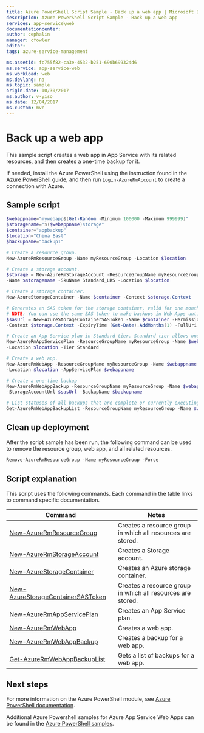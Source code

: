 ```yaml
---
title: Azure PowerShell Script Sample - Back up a web app | Microsoft Docs
description: Azure PowerShell Script Sample - Back up a web app
services: app-service\web
documentationcenter: 
author: cephalin
manager: cfowler
editor: 
tags: azure-service-management

ms.assetid: fc755f82-ca3e-4532-b251-690b699324d6
ms.service: app-service-web
ms.workload: web
ms.devlang: na
ms.topic: sample
origin.date: 10/30/2017
ms.author: v-yiso
ms.date: 12/04/2017
ms.custom: mvc
---
```


# Back up a web app

This sample script creates a web app in App Service with its related resources, and then creates a one-time backup for it. 

If needed, install the Azure PowerShell using the instruction found in the [Azure PowerShell guide](https://docs.microsoft.com/en-us/powershell/azure/overview), and then run `Login-AzureRmAccount` to create a connection with Azure. 

## Sample script

```powershell
$webappname="mywebapp$(Get-Random -Minimum 100000 -Maximum 999999)"
$storagename="$($webappname)storage"
$container="appbackup"
$location="China East"
$backupname="backup1"

# Create a resource group.
New-AzureRmResourceGroup -Name myResourceGroup -Location $location

# Create a storage account.
$storage = New-AzureRmStorageAccount -ResourceGroupName myResourceGroup `
-Name $storagename -SkuName Standard_LRS -Location $location

# Create a storage container.
New-AzureStorageContainer -Name $container -Context $storage.Context

# Generates an SAS token for the storage container, valid for one month.
# NOTE: You can use the same SAS token to make backups in Web Apps until -ExpiryTime
$sasUrl = New-AzureStorageContainerSASToken -Name $container -Permission rwdl `
-Context $storage.Context -ExpiryTime (Get-Date).AddMonths(1) -FullUri

# Create an App Service plan in Standard tier. Standard tier allows one backup per day.
New-AzureRmAppServicePlan -ResourceGroupName myResourceGroup -Name $webappname `
-Location $location -Tier Standard

# Create a web app.
New-AzureRmWebApp -ResourceGroupName myResourceGroup -Name $webappname `
-Location $location -AppServicePlan $webappname

# Create a one-time backup
New-AzureRmWebAppBackup -ResourceGroupName myResourceGroup -Name $webappname `
-StorageAccountUrl $sasUrl -BackupName $backupname

# List statuses of all backups that are complete or currently executing.
Get-AzureRmWebAppBackupList -ResourceGroupName myResourceGroup -Name $webappname
```


## Clean up deployment 

After the script sample has been run, the following command can be used to remove the resource group, web app, and all related resources.

```powershell
Remove-AzureRmResourceGroup -Name myResourceGroup -Force
```

## Script explanation

This script uses the following commands. Each command in the table links to command specific documentation.

| Command | Notes |
|---|---|
| [New-AzureRmResourceGroup](https://docs.microsoft.com/en-us/powershell/module/azurerm.resources/new-azurermresourcegroup) | Creates a resource group in which all resources are stored. |
| [New-AzureRmStorageAccount](https://docs.microsoft.com/en-us/powershell/module/azurerm.storage/new-azurermstorageaccount) | Creates a Storage account. |
| [New-AzureStorageContainer](https://docs.microsoft.com/en-us/powershell/module/azure.storage/new-azurestoragecontainer) | Creates an Azure storage container. |
| [New-AzureStorageContainerSASToken](https://docs.microsoft.com/en-us/powershell/module/azurerm.resources/new-azurermresourcegroup) | Creates a resource group in which all resources are stored. |
| [New-AzureRmAppServicePlan](https://docs.microsoft.com/en-us/powershell/module/azurerm.websites/new-azurermappserviceplan) | Creates an App Service plan. |
| [New-AzureRmWebApp](https://docs.microsoft.com/en-us/powershell/module/azurerm.websites/new-azurermwebapp) | Creates a web app. |
| [New-AzureRmWebAppBackup](https://docs.microsoft.com/en-us/powershell/module/azurerm.websites/new-azurermwebappbackup) | Creates a backup for a web app. |
| [Get-AzureRmWebAppBackupList](https://docs.microsoft.com/en-us/powershell/module/azurerm.websites/get-azurermwebappbackuplist) | Gets a list of backups for a web app. |

## Next steps

For more information on the Azure PowerShell module, see [Azure PowerShell documentation](https://docs.microsoft.com/en-us/powershell/azure/overview).

Additional Azure Powershell samples for Azure App Service Web Apps can be found in the [Azure PowerShell samples](../app-service-powershell-samples.md).
